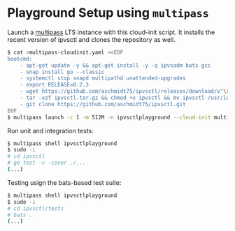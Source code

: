 # Playground Setup using `multipass`

Launch a [multipass](https://multipass.run/) LTS instance with this cloud-init script. It installs the recent version of ipvsctl and clones the repository as well.

```bash
$ cat >multipass-cloudinit.yaml <<EOF
bootcmd:
    - apt-get update -y && apt-get install -y -q ipvsadm bats gcc
    - snap install go --classic
    - systemctl stop snapd multipathd unattended-upgrades
    - export RELEASE=0.2.3
    - wget https://github.com/aschmidt75/ipvsctl/releases/download/v"\${RELEASE}"/ipvsctl_"\${RELEASE}"_Linux_x86_64.tar.gz -O ipvsctl.tar.gz
    - tar -xzf ipvsctl.tar.gz && chmod +x ipvsctl && mv ipvsctl /usr/local/bin && ipvsctl --version
    - git clone https://github.com/aschmidt75/ipvsctl.git
EOF
$ multipass launch -c 1 -m 512M -n ipvsctlplayground --cloud-init multipass-cloudinit.yaml lts;
```

Run unit and integration tests:

```bash
$ multipass shell ipvsctlplayground
$ sudo -i
# cd ipvsctl
# go test -v -cover ./...
(...)
```


Testing usign the bats-based test suite:

```bash
$ multipass shell ipvsctlplayground
$ sudo -i
# cd ipvsctl/tests
# bats .
(...)
```

